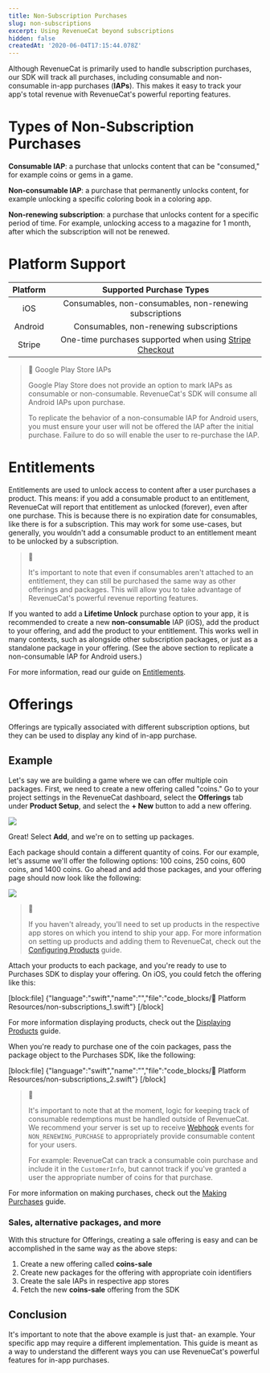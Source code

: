 ```yaml
---
title: Non-Subscription Purchases
slug: non-subscriptions
excerpt: Using RevenueCat beyond subscriptions
hidden: false
createdAt: '2020-06-04T17:15:44.078Z'
---
```

Although RevenueCat is primarily used to handle subscription purchases, our SDK will track all purchases, including consumable and non-consumable in-app purchases (**IAPs**). This makes it easy to track your app's total revenue with RevenueCat's powerful reporting features.

# Types of Non-Subscription Purchases

**Consumable IAP**: a purchase that unlocks content that can be "consumed," for example coins or gems in a game.

**Non-consumable IAP**: a purchase that permanently unlocks content, for example unlocking a specific coloring book in a coloring app.

**Non-renewing subscription**: a purchase that unlocks content for a specific period of time. For example, unlocking access to a magazine for 1 month, after which the subscription will not be renewed.

# Platform Support

| Platform |                        Supported Purchase Types                       |
| :------: | :-------------------------------------------------------------------: |
|    iOS   |        Consumables, non-consumables, non-renewing subscriptions       |
|  Android |                Consumables, non-renewing subscriptions                |
|  Stripe  | One-time purchases supported when using [Stripe Checkout](doc:stripe) |

> 🚧 Google Play Store IAPs
> 
> Google Play Store does not provide an option to mark IAPs as consumable or non-consumable. RevenueCat's SDK will consume all Android IAPs upon purchase.
> 
> To replicate the behavior of a non-consumable IAP for Android users, you must ensure your user will not be offered the IAP after the initial purchase. Failure to do so will enable the user to re-purchase the IAP.

# Entitlements

Entitlements are used to unlock access to content after a user purchases a product. This means: if you add a consumable product to an entitlement, RevenueCat will report that entitlement as unlocked (forever), even after one purchase. This is because there is no expiration date for consumables, like there is for a subscription. This may work for some use-cases, but generally, you wouldn't add a consumable product to an entitlement meant to be unlocked by a subscription.

> 📘 
> 
> It's important to note that even if consumables aren't attached to an entitlement, they can still be purchased the same way as other offerings and packages. This will allow you to take advantage of RevenueCat's powerful revenue reporting features.

If you wanted to add a **Lifetime Unlock** purchase option to your app, it is recommended to create a new **non-consumable** IAP (iOS), add the product to your offering, and add the product to your entitlement. This works well in many contexts, such as alongside other subscription packages, or just as a standalone package in your offering. (See the above section to replicate a non-consumable IAP for Android users.)

For more information, read our guide on [Entitlements](https://docs.revenuecat.com/docs/entitlements).

# Offerings

Offerings are typically associated with different subscription options, but they can be used to display any kind of in-app purchase.

## Example

Let's say we are building a game where we can offer multiple coin packages. First, we need to create a new offering called "coins." Go to your project settings in the RevenueCat dashboard, select the **Offerings** tab under **Product Setup**, and select the **+ New** button to add a new offering.

![](https://files.readme.io/e7cd1c4-app.revenuecat.com_projects_85ff18c7_apps_app71b4cc0fea_1.png)

Great! Select **Add**, and we're on to setting up packages.

Each package should contain a different quantity of coins. For our example, let's assume we'll offer the following options: 100 coins, 250 coins, 600 coins, and 1400 coins. Go ahead and add those packages, and your offering page should now look like the following:

![](https://files.readme.io/0f1a9b6-app.revenuecat.com_projects_85ff18c7_apps_app71b4cc0fea_2.png)

> 📘 
> 
> If you haven't already, you'll need to set up products in the respective app stores on which you intend to ship your app. For more information on setting up products and adding them to RevenueCat, check out the [Configuring Products](https://docs.revenuecat.com/docs/entitlements#configuration) guide.

Attach your products to each package, and you're ready to use to Purchases SDK to display your offering. On iOS, you could fetch the offering like this:

[block:file]
{"language":"swift","name":"","file":"code_blocks/📙 Platform Resources/non-subscriptions_1.swift"}
[/block]



For more information displaying products, check out the [Displaying Products](doc:displaying-products) guide.

When you're ready to purchase one of the coin packages, pass the package object to the Purchases SDK, like the following:

[block:file]
{"language":"swift","name":"","file":"code_blocks/📙 Platform Resources/non-subscriptions_2.swift"}
[/block]



> 🚧 
> 
> It's important to note that at the moment, logic for keeping track of consumable redemptions must be handled outside of RevenueCat. We recommend your server is set up to receive [Webhook](https://docs.revenuecat.com/docs/webhooks) events for `NON_RENEWING_PURCHASE` to appropriately provide consumable content for your users.
> 
> For example: RevenueCat can track a consumable coin purchase and include it in the `CustomerInfo`, but cannot track if you've granted a user the appropriate number of coins for that purchase.

For more information on making purchases, check out the [Making Purchases](doc:making-purchases) guide.

### Sales, alternative packages, and more

With this structure for Offerings, creating a sale offering is easy and can be accomplished in the same way as the above steps:

1. Create a new offering called **coins-sale**
2. Create new packages for the offering with appropriate coin identifiers
3. Create the sale IAPs in respective app stores
4. Fetch the new **coins-sale** offering from the SDK

## Conclusion

It's important to note that the above example is just that- an example. Your specific app may require a different implementation. This guide is meant as a way to understand the different ways you can use RevenueCat's powerful features for in-app purchases.
